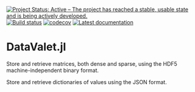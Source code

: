 [![Project Status: Active – The project has reached a stable, usable state and is being actively developed.](http://www.repostatus.org/badges/latest/active.svg)](http://www.repostatus.org/#active)
[![Build status](https://github.com/PetrKryslUCSD/DataValet.jl/workflows/CI/badge.svg)](https://github.com/PetrKryslUCSD/DataValet.jl/actions)
[![codecov](https://codecov.io/gh/PetrKryslUCSD/DataValet.jl/branch/master/graph/badge.svg)](https://codecov.io/gh/PetrKryslUCSD/DataValet.jl)
[![Latest documentation](https://img.shields.io/badge/docs-latest-blue.svg)](https://petrkryslucsd.github.io/DataValet.jl/latest)

# DataValet.jl

Store and retrieve matrices, both dense and sparse, using the HDF5 machine-independent binary format.

Store and retrieve dictionaries of values using the JSON format.

